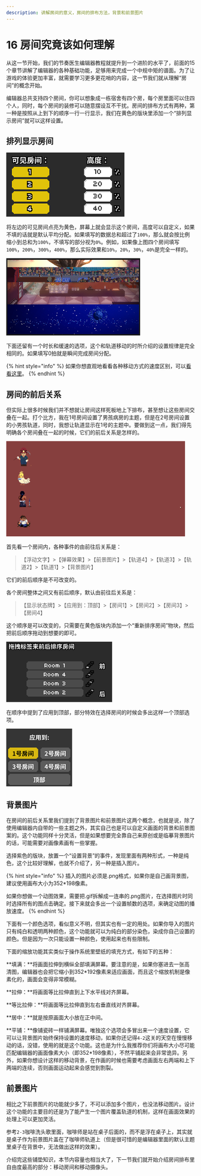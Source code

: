 ```yaml
---
description: 讲解房间的意义，房间的排布方法，背景和前景图片
---
```


# 16 房间究竟该如何理解

从这一节开始，我们的节奏医生编辑器教程就提升到一个进阶的水平了，前面的15个章节讲解了编辑器的各种基础功能，足够用来完成一个中规中矩的谱面。为了让游戏的体验更加丰富，就需要学习更多更花哨的内容，这一节我们就从理解“房间”的概念开始。

编辑器总共支持四个房间，你可以想象成一栋宿舍有四个房，每个房里面可以住四个人，同时，每个房间的装修可以随意摆设互不干扰。房间的排布方式有两种，第一种是按照从上到下的顺序一行一行显示，我们在黄色的版块里添加一个“排列显示房间”就可以这样设置。

## **排列显示房间** <a id="1"></a>

![](.gitbook/assets/16-1.png)

将左边的可见房间点亮为黄色，屏幕上就会显示这个房间，高度可以自定义，如果不填的话就是默认平均分配。如果填写的数据总和超过了`100%`，那么就会按比例缩小到总和为`100%`，不填写的部分视为`0%`。例如，如果像上图四个房间填写`100%`，`200%`，`300%`，`400%`，那么实际效果和`10%`，`20%`，`30%`，`40%`是完全一样的。

![](.gitbook/assets/16-2.png)

下面还留有一个时长和缓速的选项，这个和轨道移动的时所介绍的设置规律是完全相同的。如果填写0拍就是瞬间完成房间分配。

{% hint style="info" %}
如果你想直观地看看各种移动方式的速度区别，可以[看看这里](https://easings.net)。
{% endhint %}

## **房间的前后关系** <a id="2"></a>

但实际上很多时候我们并不想就让房间这样死板地上下排布，甚至想让这些房间交叠在一起。打个比方，我在1号房间设置了男孩病房的主题，但是在2号房间设置的小男孩轨道，同时，我想让轨道显示在1号的主题中。要做到这一点，我们得先明确各个房间叠在一起的时候，它们的前后关系是怎样的。

![](.gitbook/assets/16-4.gif)

首先看一个房间内，各种事件的由前往后关系是：

> 【浮动文字】&gt;【弹幕效果】&gt;【前景图片】&gt;【轨道4】&gt;【轨道3】&gt;【轨道2】&gt;【轨道1】&gt;【背景图片】

它们的前后顺序是不可改变的。

各个房间整体之间又有前后顺序，默认由前往后关系是：

> 【显示状态牌】&gt;【应用到：顶部】&gt;【房间1】&gt;【房间2】&gt;【房间3】&gt;【房间4】

这个顺序是可以改变的，只需要在黄色版块内添加一个“重新排序房间”物块，然后把前后顺序拖动到想要的即可。

![](.gitbook/assets/16-3.png)

在顺序中提到了应用到顶部，部分特效在选择房间的时候会多出这样一个顶部选项。

![](.gitbook/assets/16-6.png)

## 背景图片 <a id="3"></a>

在房间的前后关系里我们提到了背景图片和前景图片这两个概念，也就是说，除了使用编辑器内自带的一些主题之外，其实自己也是可以自定义画面的背景和前景图案的。这个功能同样十分灵活，但是如果想要完全靠自己来原创或是临摹背景图片的话，可能需要对画像素画有一些掌握。

选择紫色的版块，放置一个“设置背景”的事件，发现里面有两种形式，一种是纯色，这个比较好理解，也就不介绍了，另一种是插入图片。

{% hint style="info" %}
插入的图片必须是.png格式，如果你是自己画背景图，建议使用画布大小为352\*198像素。

如果你想做一个动图效果，需要把.gif拆解成一连串的.png图片，在选择图片时同时选择所有的图点击确定。接下来就会多出一个设置帧数的选项，来确定动图的播放速度。
{% endhint %}

下面有一个颜色选项，看似意义不明，但其实也有一定的用处。如果你导入的图片只有纯白和透明两种颜色，这个功能就可以为纯白的部分染色，染成你自己设置的颜色。但是因为一次只能设置一种颜色，使用起来也有些限制。

下面的缩放功能其实类似于操作系统里壁纸的填充方式，有如下的五种：

**填满：**将画面拉伸到横纵全部填满屏幕。要注意的是，如果你塞进去一张高清图，编辑器也会把它缩小到352\*192像素来适应画面，而且这个缩放机制是像素化的，画面会变得非常模糊。

**拉伸：**将画面等比拉伸直到上下水平线对齐屏幕。

**等比拉伸：**将画面等比拉伸直到左右垂直线对齐屏幕。

**居中：**就是按原画面大小放在正中间。

**平铺：**像铺瓷砖一样铺满屏幕。唯独这个选项会多冒出来一个速度设置，它可以让背景图片始终保持设置的速度移动，如果你还记得`4-2`这关的天空在慢慢移动的话，没错，使用的就是这个功能。这也是为什么我推荐你们将画布大小尽可能匹配编辑器的画面像素大小（即352\*198像素），不然平铺起来会非常诡异。另外，如果你想设计这样的移动背景，在作画的时候也需要考虑画面左右两端和上下两端的连续，否则画面运动起来会感觉到割裂。

## 前景图片 <a id="4"></a>

相比之下前景图片的功能就少多了，不可以添加多个图片，也没法移动图片。设计这个功能的主要目的还是为了能产生一个图片覆盖轨道的机制，这样在画面效果的处理上可以更加灵活。

参考`2-3`咖啡洗头歌里面，咖啡师是站在桌子后面的，而不是浮在桌子上，其实就是桌子作为前景图片盖在了咖啡师轨道上（但是很可惜的是编辑器里面的默认主题里桌子在背景中，无法做出这样的效果）。

介绍完这些铺垫知识，本节内容量也相当大了，下一节我们就开始介绍房间排布里自由度最高的部分：移动房间和移动摄像头。

